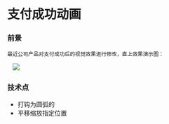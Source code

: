 支付成功动画
===
### 前景
    最近公司产品对支付成功后的视觉效果进行修改，直上效果演示图：
    ![](https://github.com/Json-chen/PaySuccessDialog/raw/master/device-2017-05-18-163328-demo.gif)

### 技术点
* 打钩为圆弧的
* 平移缩放指定位置

